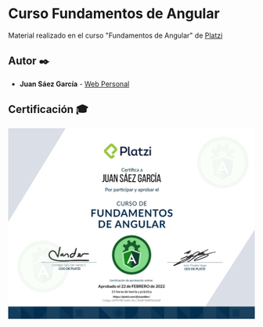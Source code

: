 # Curso Fundamentos de Angular

Material realizado en el curso "Fundamentos de Angular" de [Platzi](https://platzi.com/p/JuamBer/curso/2478-angular/diploma/detalle/)

## Autor ✒️

* **Juan Sáez García** -  [Web Personal](https://juamber.com)

## Certificación 🎓

![Certificación](https://github.com/JuamBer/Platzi-CursoFundamentosAngular/blob/master/img-licencia/diploma-angular.jpg?raw=true)

